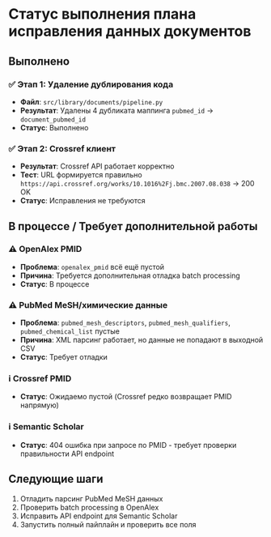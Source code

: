 # Статус выполнения плана исправления данных документов

## Выполнено

### ✅ Этап 1: Удаление дублирования кода
- **Файл**: `src/library/documents/pipeline.py`
- **Результат**: Удалены 4 дубликата маппинга `pubmed_id` → `document_pubmed_id`
- **Статус**: Выполнено

### ✅ Этап 2: Crossref клиент
- **Результат**: Crossref API работает корректно
- **Тест**: URL формируется правильно `https://api.crossref.org/works/10.1016%2Fj.bmc.2007.08.038` → 200 OK
- **Статус**: Исправления не требуются

## В процессе / Требует дополнительной работы

### ⚠️ OpenAlex PMID
- **Проблема**: `openalex_pmid` всё ещё пустой
- **Причина**: Требуется дополнительная отладка batch processing
- **Статус**: В процессе

### ⚠️ PubMed MeSH/химические данные
- **Проблема**: `pubmed_mesh_descriptors`, `pubmed_mesh_qualifiers`, `pubmed_chemical_list` пустые
- **Причина**: XML парсинг работает, но данные не попадают в выходной CSV
- **Статус**: Требует отладки

### ℹ️ Crossref PMID
- **Статус**: Ожидаемо пустой (Crossref редко возвращает PMID напрямую)

### ℹ️ Semantic Scholar
- **Статус**: 404 ошибка при запросе по PMID - требует проверки правильности API endpoint

## Следующие шаги

1. Отладить парсинг PubMed MeSH данных
2. Проверить batch processing в OpenAlex
3. Исправить API endpoint для Semantic Scholar
4. Запустить полный пайплайн и проверить все поля
